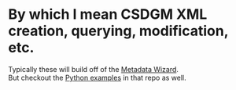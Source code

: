 # By which I mean CSDGM XML creation, querying, modification, etc.

Typically these will build off of the [Metadata Wizard].  
But checkout the [Python examples] in that repo as well.

[Metadata Wizard]: https://github.com/usgs/fort-pymdwizard
[Python examples]: https://github.com/usgs/fort-pymdwizard/tree/master/examples